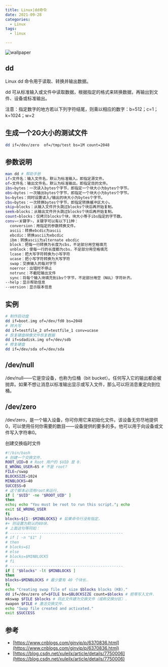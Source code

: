 ```yaml
---
title: Linux|dd命令
date: 2021-09-28
categories:
  - Linux
tags:
  - linux

---
```


![wallpaper](https://cdn.jsdelivr.net/gh/qbmzc/images/2021/202109281655777.png)

<!-- more -->

## dd

Linux dd 命令用于读取、转换并输出数据。

dd 可从标准输入或文件中读取数据，根据指定的格式来转换数据，再输出到文件、设备或标准输出。

注意：指定数字的地方若以下列字符结尾，则乘以相应的数字：b=512；c=1；k=1024；w=2

## 生成一个2G大小的测试文件

```bash
dd if=/dev/zero  of=/tmp/test bs=1M count=2048
```



## 参数说明

```bash
man dd # 帮助手册
if=文件名：输入文件名，默认为标准输入。即指定源文件。
of=文件名：输出文件名，默认为标准输出。即指定目的文件。
ibs=bytes：一次读入bytes个字节，即指定一个块大小为bytes个字节。
obs=bytes：一次输出bytes个字节，即指定一个块大小为bytes个字节。
bs=bytes：同时设置读入/输出的块大小为bytes个字节。
cbs=bytes：一次转换bytes个字节，即指定转换缓冲区大小。
skip=blocks：从输入文件开头跳过blocks个块后再开始复制。
seek=blocks：从输出文件开头跳过blocks个块后再开始复制。
count=blocks：仅拷贝blocks个块，块大小等于ibs指定的字节数。
conv=<关键字>，关键字可以有以下11种：
  conversion：用指定的参数转换文件。
  ascii：转换ebcdic为ascii
  ebcdic：转换ascii为ebcdic
  ibm：转换ascii为alternate ebcdic
  block：把每一行转换为长度为cbs，不足部分用空格填充
  unblock：使每一行的长度都为cbs，不足部分用空格填充
  lcase：把大写字符转换为小写字符
  ucase：把小写字符转换为大写字符
  swap：交换输入的每对字节
  noerror：出错时不停止
  notrunc：不截短输出文件
  sync：将每个输入块填充到ibs个字节，不足部分用空（NUL）字符补齐。
--help：显示帮助信息
--version：显示版本信息
```

## 实例

```bash
# 制作启动盘
dd if=boot.img of=/dev/fd0 bs=2048 
# 转大写
dd if=testfile_2 of=testfile_1 conv=ucase 
# 恢复硬盘映像文件恢复数据
dd if=sdadisk.img of=/dev/sdb
# 修复硬盘
dd if=/dev/sda of=/dev/sda

```

## /dev/null

/dev/null——它是空设备，也称为位桶（bit bucket）。任何写入它的输出都会被抛弃。如果不想让消息以标准输出显示或写入文件，那么可以将消息重定向到位桶。

## /dev/zero

/dev/zero，是一个输入设备，你可你用它来初始化文件。该设备无穷尽地提供0，可以使用任何你需要的数目——设备提供的要多的多。他可以用于向设备或文件写入字符串0。

创建交换临时文件

```bash
#!/bin/bash
# 创建一个交换文件.
ROOT_UID=0 # Root 用户的 $UID 是 0.
E_WRONG_USER=65 # 不是 root?
FILE=/swap
BLOCKSIZE=1024
MINBLOCKS=40
SUCCESS=0
# 这个脚本必须用root来运行.
if [ "$UID" -ne "$ROOT_UID" ]
then
echo; echo "You must be root to run this script."; echo
exit $E_WRONG_USER
fi
blocks=${1:-$MINBLOCKS} # 如果命令行没有指定，
#+ 则设置为默认的40块.
# 上面这句等同如：
# --------------------------------------------------
# if [ -n "$1" ]
# then
# blocks=$1
# else
# blocks=$MINBLOCKS
# fi
# --------------------------------------------------
if [ "$blocks" -lt $MINBLOCKS ]
then
blocks=$MINBLOCKS # 最少要有 40 个块长.
fi
echo "Creating swap file of size $blocks blocks (KB)."
dd if=/dev/zero of=$FILE bs=$BLOCKSIZE count=$blocks # 把零写入文件.
mkswap $FILE $blocks # 将此文件建为交换文件（或称交换分区）.
swapon $FILE # 激活交换文件.
echo "Swap file created and activated."
exit $SUCCESS
```



## 参考

- [https://www.cnblogs.com/ginvip/p/6370836.html](https://www.cnblogs.com/ginvip/p/6370836.html)
- [https://blog.csdn.net/xuleilx/article/details/7750006](https://blog.csdn.net/xuleilx/article/details/7750006)